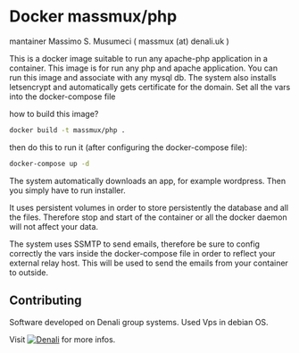 # Docker massmux/php

  mantainer Massimo S. Musumeci ( massmux (at) denali.uk )

This is a docker image suitable to run any apache-php application in a container. This image is for run any php and apache application. You can run this image and associate with any mysql db. The system also installs letsencrypt and automatically gets certificate for the domain. Set all the vars into the docker-compose file

how to build this image?

```bash
docker build -t massmux/php .
```
then do this to run it (after configuring the docker-compose file):

```bash
docker-compose up -d
```

 The system automatically downloads an app, for example wordpress. Then you simply have to run installer.

 It uses persistent volumes in order to store persistently the database and all the files. Therefore stop and start of the container or all the docker daemon will not affect your data.

 The system uses SSMTP to send emails, therefore be sure to config correctly the vars inside the docker-compose file in order to reflect your external relay host. This will be used to send the emails from your container to outside.

## Contributing

Software developed on Denali group systems. Used Vps in debian OS.

Visit [![Denali](https://www.denali.eu/dena.png)](https://www.denali.eu) for more infos.

